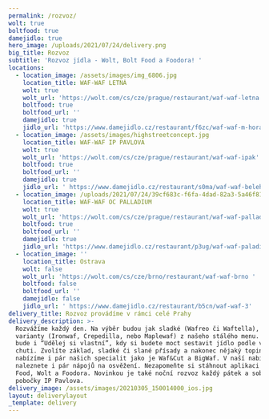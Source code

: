 ```yaml
---
permalink: /rozvoz/
wolt: true
boltfood: true
damejidlo: true
hero_image: /uploads/2021/07/24/delivery.png
big_title: Rozvoz
subtitle: 'Rozvoz jídla - Wolt, Bolt Food a Foodora! '
locations:
  - location_image: /assets/images/img_6806.jpg
    location_title: WAF-WAF LETNÁ
    wolt: true
    wolt_url: 'https://wolt.com/cs/cze/prague/restaurant/waf-waf-letna'
    boltfood: true
    boltfood_url: ''
    damejidlo: true
    jidlo_url: 'https://www.damejidlo.cz/restaurant/f6zc/waf-waf-m-horakove'
  - location_image: /assets/images/highstreetconcept.jpg
    location_title: WAF-WAF IP PAVLOVA
    wolt: true
    wolt_url: 'https://wolt.com/cs/cze/prague/restaurant/waf-waf-ipak'
    boltfood: true
    boltfood_url: ''
    damejidlo: true
    jidlo_url: ' https://www.damejidlo.cz/restaurant/s0ma/waf-waf-belehradska'
  - location_image: /uploads/2021/07/24/39cf683c-f6fa-4dad-82a3-5a46f81afdf8.png
    location_title: WAF-WAF OC PALLADIUM
    wolt: true
    wolt_url: 'https://wolt.com/cs/cze/prague/restaurant/waf-waf-palladium'
    boltfood: true
    boltfood_url: ''
    damejidlo: true
    jidlo_url: 'https://www.damejidlo.cz/restaurant/p3ug/waf-waf-paladium'
  - location_image: ''
    location_title: Ostrava
    wolt: false
    wolt_url: 'https://wolt.com/cs/cze/brno/restaurant/waf-waf-brno '
    boltfood: false
    boltfood_url: ''
    damejidlo: false
    jidlo_url: ' https://www.damejidlo.cz/restaurant/b5cn/waf-waf-3'
delivery_title: Rozvoz provádíme v rámci celé Prahy
delivery_description: >-
  Rozvážíme každý den. Na výběr budou jak sladké (Wafreo či Waftella), tak slané
  varianty (Ironwaf, Crepedilla, nebo Maplewaf) z našeho stálého menu. Součástí
  bude i “Udělej si vlastní”, kdy si budete moct sestavit jídlo podle vaši
  chuti. Zvolíte základ, sladké či slané přísady a nakonec nějaký toping. Dále
  nabízíme i pár našich specialit jako je Waf&Cut a BigWaf. V naší nabídce
  naleznete i pár nápojů na osvěžení. Nezapomeňte si stáhnout aplikaci Bolt
  Food, Wolt a Foodora. Novinkou je také noční rozvoz každý pátek a sobotu z
  pobočky IP Pavlova. 
delivery_image: /assets/images/20210305_150014000_ios.jpg
layout: deliverylayout
_template: delivery
---
```


